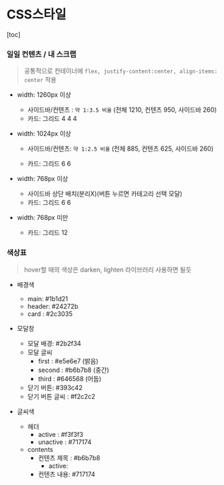 # CSS스타일

[toc]



### 일일 컨텐츠 / 내 스크랩

> 공통적으로 컨테이너에 `flex, justify-content:center, align-items: center` 적용

- width: 1260px 이상
  - 사이드바/컨텐츠 : `약 1:3.5 비율` (전체 1210, 컨텐츠 950, 사이드바 260)
  - 카드: 그리드 4 4 4

- width: 1024px 이상

  - 사이드바/컨텐츠: `약 1:2.5 비율` (전체 885, 컨텐츠 625, 사이드바 260)

  - 카드: 그리드 6 6

- width: 768px 이상

  - 사이드바 상단 배치(분리X)(버튼 누르면 카테고리 선택 모달)
  - 카드: 그리드 6 6

- width: 768px 미만

  - 카드: 그리드 12

### 색상표

> hover할 때의 색상은 darken, lighten 라이브러리 사용하면 될듯

- 배경색
  - main: #1b1d21
  - header: \#24272b
  - card : \#2c3035

- 모달창
  - 모달 배경: #2b2f34
  - 모달 글씨
    - first : #e5e6e7 (밝음)
    - second : \#b6b7b8 (중간)
    - third : #646568 (어둡)
  - 닫기 버튼: #393c42
  - 닫기 버튼 글씨 : #f2c2c2

- 글씨색
  - 헤더
    - active : #f3f3f3
    - unactive : \#717174
  - contents
    - 컨텐츠 제목 : #b6b7b8
      - active: 
    - 컨텐츠 내용:  \#717174

